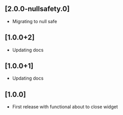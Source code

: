 ## [2.0.0-nullsafety.0]

- Migrating to null safe

## [1.0.0+2]

- Updating docs

## [1.0.0+1]

- Updating docs

## [1.0.0]

- First release with functional about to close widget